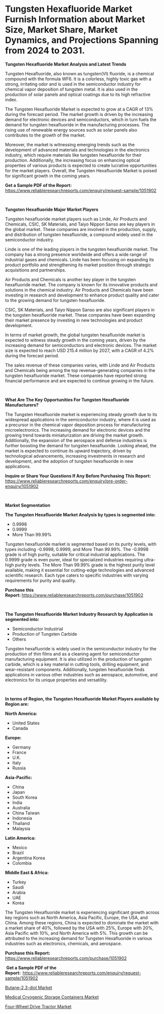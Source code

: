 <p><h1>Tungsten Hexafluoride Market Furnish Information about Market Size, Market Share, Market Dynamics, and Projections Spanning from 2024 to 2031.</h1></p><p><strong>Tungsten Hexafluoride Market Analysis and Latest Trends</strong></p>
<p><p>Tungsten Hexafluoride, also known as tungsten(VI) fluoride, is a chemical compound with the formula WF6. It is a colorless, highly toxic gas with a strong, irritating odor and is used in the semiconductor industry for chemical vapor deposition of tungsten metal. It is also used in the production of solar panels and optical coatings due to its high refractive index.</p><p>The Tungsten Hexafluoride Market is expected to grow at a CAGR of 13% during the forecast period. The market growth is driven by the increasing demand for electronic devices and semiconductors, which in turn fuels the demand for tungsten hexafluoride in the manufacturing processes. The rising use of renewable energy sources such as solar panels also contributes to the growth of the market.</p><p>Moreover, the market is witnessing emerging trends such as the development of advanced materials and technologies in the electronics industry, which require materials like tungsten hexafluoride for their production. Additionally, the increasing focus on enhancing optical properties of various products is expected to create lucrative opportunities for the market players. Overall, the Tungsten Hexafluoride Market is poised for significant growth in the coming years.</p></p>
<p><strong>Get a Sample PDF of the Report:&nbsp;</strong> <a href="https://www.reliableresearchreports.com/enquiry/request-sample/1051902">https://www.reliableresearchreports.com/enquiry/request-sample/1051902</a></p>
<p>&nbsp;</p>
<p><strong>Tungsten Hexafluoride Major Market Players</strong></p>
<p><p>Tungsten hexafluoride market players such as Linde, Air Products and Chemicals, CSIC, SK Materials, and Taiyo Nippon Sanso are key players in the global market. These companies are involved in the production, supply, and distribution of tungsten hexafluoride, a compound widely used in the semiconductor industry.</p><p>Linde is one of the leading players in the tungsten hexafluoride market. The company has a strong presence worldwide and offers a wide range of industrial gases and chemicals. Linde has been focusing on expanding its product portfolio and strengthening its market position through strategic acquisitions and partnerships.</p><p>Air Products and Chemicals is another key player in the tungsten hexafluoride market. The company is known for its innovative products and solutions in the chemical industry. Air Products and Chemicals have been investing in research and development to enhance product quality and cater to the growing demand for tungsten hexafluoride.</p><p>CSIC, SK Materials, and Taiyo Nippon Sanso are also significant players in the tungsten hexafluoride market. These companies have been expanding their market presence by investing in new technologies and product development. </p><p>In terms of market growth, the global tungsten hexafluoride market is expected to witness steady growth in the coming years, driven by the increasing demand for semiconductors and electronic devices. The market size is expected to reach USD 215.4 million by 2027, with a CAGR of 4.2% during the forecast period.</p><p>The sales revenue of these companies varies, with Linde and Air Products and Chemicals being among the top revenue-generating companies in the tungsten hexafluoride market. These companies have reported strong financial performance and are expected to continue growing in the future.</p></p>
<p>&nbsp;</p>
<p><strong>What Are The Key Opportunities For Tungsten Hexafluoride Manufacturers?</strong></p>
<p><p>The Tungsten Hexafluoride market is experiencing steady growth due to its widespread applications in the semiconductor industry, where it is used as a precursor in the chemical vapor deposition process for manufacturing microelectronics. The increasing demand for electronic devices and the growing trend towards miniaturization are driving the market growth. Additionally, the expansion of the aerospace and defense industries is further boosting the demand for tungsten hexafluoride. Looking ahead, the market is expected to continue its upward trajectory, driven by technological advancements, increasing investments in research and development, and the adoption of tungsten hexafluoride in new applications.</p></p>
<p><strong>Inquire or Share Your Questions If Any Before Purchasing This Report:</strong> <a href="https://www.reliableresearchreports.com/enquiry/pre-order-enquiry/1051902">https://www.reliableresearchreports.com/enquiry/pre-order-enquiry/1051902</a></p>
<p>&nbsp;</p>
<p><strong>Market Segmentation</strong></p>
<p><strong>The Tungsten Hexafluoride Market Analysis by types is segmented into:</strong></p>
<p><ul><li>0.9998</li><li>0.9999</li><li>More Than 99.99%</li></ul></p>
<p><p>Tungsten hexafluoride market is segmented based on its purity levels, with types including -0.9998, 0.9999, and More Than 99.99%. The -0.9998 grade is of high purity, suitable for critical industrial applications. The 0.9999 grade is even purer, ideal for specialized industries requiring ultra-high purity levels. The More Than 99.99% grade is the highest purity level available, making it essential for cutting-edge technologies and advanced scientific research. Each type caters to specific industries with varying requirements for purity and quality.</p></p>
<p><strong>Purchase this Report:&nbsp;</strong><a href="https://www.reliableresearchreports.com/purchase/1051902">https://www.reliableresearchreports.com/purchase/1051902</a></p>
<p>&nbsp;</p>
<p><strong>The Tungsten Hexafluoride Market Industry Research by Application is segmented into:</strong></p>
<p><ul><li>Semiconductor Industrial</li><li>Production of Tungsten Carbide</li><li>Others</li></ul></p>
<p><p>Tungsten hexafluoride is widely used in the semiconductor industry for the production of thin films and as a cleaning agent for semiconductor manufacturing equipment. It is also utilized in the production of tungsten carbide, which is a key material in cutting tools, drilling equipment, and wear-resistant components. Additionally, tungsten hexafluoride finds applications in various other industries such as aerospace, automotive, and electronics for its unique properties and versatility.</p></p>
<p>&nbsp;</p>
<p><strong>In terms of Region, the Tungsten Hexafluoride Market Players available by Region are:</strong></p>
<p>
    <p> <strong> North America: </strong>
        <ul>
            <li>United States</li>
            <li>Canada</li>
        </ul>
        </p> 
    <p> <strong> Europe: </strong>
        <ul>
            <li>Germany</li>
            <li>France</li>
            <li>U.K.</li>
            <li>Italy</li>
            <li>Russia</li>
        </ul>
        </p> 
    <p> <strong> Asia-Pacific: </strong>
        <ul>
            <li>China</li>
            <li>Japan</li>
            <li>South Korea</li>
            <li>India</li>
            <li>Australia</li>
            <li>China Taiwan</li>
            <li>Indonesia</li>
            <li>Thailand</li>
            <li>Malaysia</li>
        </ul>
        </p> 
    <p> <strong> Latin America: </strong>
        <ul>
            <li>Mexico</li>
            <li>Brazil</li>
            <li>Argentina Korea</li>
            <li>Colombia</li>
        </ul>
        </p> 
    <p> <strong> Middle East & Africa: </strong>
        <ul>
            <li>Turkey</li>
            <li>Saudi</li>
            <li>Arabia</li>
            <li>UAE</li>
            <li>Korea</li>
        </ul>
    </p>
    </p>
<p><p>The Tungsten Hexafluoride market is experiencing significant growth across key regions such as North America, Asia Pacific, Europe, the USA, and China. Among these regions, China is expected to dominate the market with a market share of 40%, followed by the USA with 25%, Europe with 20%, Asia Pacific with 10%, and North America with 5%. This growth can be attributed to the increasing demand for Tungsten Hexafluoride in various industries such as electronics, chemicals, and aerospace.</p></p>
<p><strong>Purchase this Report: </strong><a href="https://www.reliableresearchreports.com/purchase/1051902">https://www.reliableresearchreports.com/purchase/1051902</a></p>
<p>&nbsp;<strong>Get a Sample PDF of the Report:&nbsp;&nbsp;</strong><a href="https://www.reliableresearchreports.com/enquiry/request-sample/1051902">https://www.reliableresearchreports.com/enquiry/request-sample/1051902</a></p>
<p><strong></strong></p>
<p><p><a href="https://view.publitas.com/reportprime-1/butane-23-diol-market-size-2023-2030-global-industrial-analysis-key-geographical-regions-market-share-top-key-players-product-types-and-forecast-research-report/">Butane-2,3-diol Market</a></p><p><a href="https://view.publitas.com/reportprime-1/medical-cryogenic-storage-containers-market-analysis-and-market-size-global-industry-overview-market-segmentation-and-forecast-2023-to-2030/">Medical Cryogenic Storage Containers Market</a></p><p><a href="https://view.publitas.com/reportprime-1/four-wheel-drive-tractor-market-research-report-the-key-to-successful-business-strategy-forecasted-for-period-from-2023-2030/">Four-Wheel Drive Tractor Market</a></p></p>